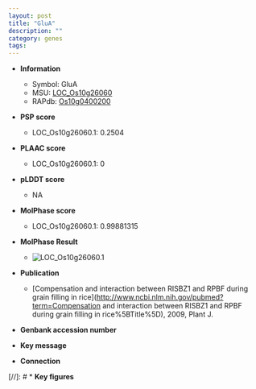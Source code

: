 ```yaml
---
layout: post
title: "GluA"
description: ""
category: genes
tags: 
---
```


* **Information**  
    + Symbol: GluA  
    + MSU: [LOC_Os10g26060](http://rice.plantbiology.msu.edu/cgi-bin/ORF_infopage.cgi?orf=LOC_Os10g26060)  
    + RAPdb: [Os10g0400200](http://rapdb.dna.affrc.go.jp/viewer/gbrowse_details/irgsp1?name=Os10g0400200)  

* **PSP score**  
    + LOC_Os10g26060.1: 0.2504 

* **PLAAC score**  
    + LOC_Os10g26060.1: 0 

* **pLDDT score**
    + NA


* **MolPhase score**
    + LOC_Os10g26060.1: 0.99881315

* **MolPhase Result**
    + ![LOC_Os10g26060.1](https://304243504.github.io/Pictures/LOC_Os10g/LOC_Os10g26060.1.png)

* **Publication**  
    + [Compensation and interaction between RISBZ1 and RPBF during grain filling in rice](http://www.ncbi.nlm.nih.gov/pubmed?term=Compensation and interaction between RISBZ1 and RPBF during grain filling in rice%5BTitle%5D), 2009, Plant J.

* **Genbank accession number**  

* **Key message**  

* **Connection**  

[//]: # * **Key figures**  


